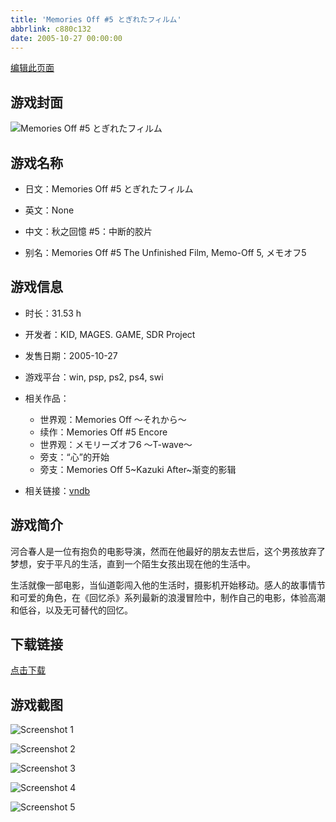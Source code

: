 ```yaml
---
title: 'Memories Off #5 とぎれたフィルム'
abbrlink: c880c132
date: 2005-10-27 00:00:00
---
```

[编辑此页面](https://github.com/ACG-3/ADV3-source/blob/main/source/_posts/games/Memories%20Off%20%235%20%E3%81%A8%E3%81%8E%E3%82%8C%E3%81%9F%E3%83%95%E3%82%A3%E3%83%AB%E3%83%A0.md)

## 游戏封面

![Memories Off #5 とぎれたフィルム](https://pan.timero.xyz/d/onedrive/img_lib_001/Memories%20Off%20#5%20%E3%81%A8%E3%81%8E%E3%82%8C%E3%81%9F%E3%83%95%E3%82%A3%E3%83%AB%E3%83%A0_cover.avif)


## 游戏名称

- 日文：Memories Off #5 とぎれたフィルム
- 英文：None
- 中文：秋之回憶 #5：中断的胶片

- 别名：Memories Off #5 The Unfinished Film, Memo-Off 5, メモオフ5


## 游戏信息

- 时长：31.53 h
- 开发者：KID, MAGES. GAME, SDR Project
- 发售日期：2005-10-27
- 游戏平台：win, psp, ps2, ps4, swi
- 相关作品：
   - 世界观：Memories Off ～それから～
   - 续作：Memories Off #5 Encore
   - 世界观：メモリーズオフ6 ～T-wave～
   - 旁支：“心”的开始
   - 旁支：Memories Off 5~Kazuki After~渐变的影辑

- 相关链接：[vndb](https://vndb.org/v1325)


## 游戏简介

河合春人是一位有抱负的电影导演，然而在他最好的朋友去世后，这个男孩放弃了梦想，安于平凡的生活，直到一个陌生女孩出现在他的生活中。

生活就像一部电影，当仙道彰闯入他的生活时，摄影机开始移动。感人的故事情节和可爱的角色，在《回忆杀》系列最新的浪漫冒险中，制作自己的电影，体验高潮和低谷，以及无可替代的回忆。




## 下载链接

[点击下载](https://pan.timero.xyz/onedrive/adv_lib_001/Memories%20Off%20%235%20%E3%81%A8%E3%81%8E%E3%82%8C%E3%81%9F%E3%83%95%E3%82%A3%E3%83%AB%E3%83%A0)


## 游戏截图


![Screenshot 1](https://pan.timero.xyz/d/onedrive/img_lib_001/Memories%20Off%20#5%20%E3%81%A8%E3%81%8E%E3%82%8C%E3%81%9F%E3%83%95%E3%82%A3%E3%83%AB%E3%83%A0_Screenshot_1.avif)

![Screenshot 2](https://pan.timero.xyz/d/onedrive/img_lib_001/Memories%20Off%20#5%20%E3%81%A8%E3%81%8E%E3%82%8C%E3%81%9F%E3%83%95%E3%82%A3%E3%83%AB%E3%83%A0_Screenshot_2.avif)

![Screenshot 3](https://pan.timero.xyz/d/onedrive/img_lib_001/Memories%20Off%20#5%20%E3%81%A8%E3%81%8E%E3%82%8C%E3%81%9F%E3%83%95%E3%82%A3%E3%83%AB%E3%83%A0_Screenshot_3.avif)

![Screenshot 4](https://pan.timero.xyz/d/onedrive/img_lib_001/Memories%20Off%20#5%20%E3%81%A8%E3%81%8E%E3%82%8C%E3%81%9F%E3%83%95%E3%82%A3%E3%83%AB%E3%83%A0_Screenshot_4.avif)

![Screenshot 5](https://pan.timero.xyz/d/onedrive/img_lib_001/Memories%20Off%20#5%20%E3%81%A8%E3%81%8E%E3%82%8C%E3%81%9F%E3%83%95%E3%82%A3%E3%83%AB%E3%83%A0_Screenshot_5.avif)

